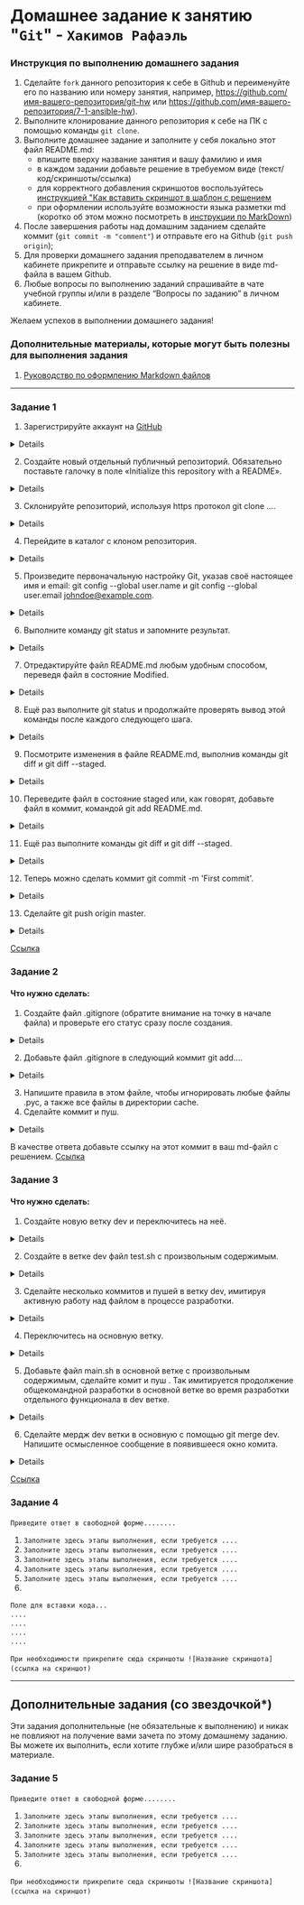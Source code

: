 # Домашнее задание к занятию "`Git`" - `Хакимов Рафаэль`


### Инструкция по выполнению домашнего задания

   1. Сделайте `fork` данного репозитория к себе в Github и переименуйте его по названию или номеру занятия, например, https://github.com/имя-вашего-репозитория/git-hw или  https://github.com/имя-вашего-репозитория/7-1-ansible-hw).
   2. Выполните клонирование данного репозитория к себе на ПК с помощью команды `git clone`.
   3. Выполните домашнее задание и заполните у себя локально этот файл README.md:
      - впишите вверху название занятия и вашу фамилию и имя
      - в каждом задании добавьте решение в требуемом виде (текст/код/скриншоты/ссылка)
      - для корректного добавления скриншотов воспользуйтесь [инструкцией "Как вставить скриншот в шаблон с решением](https://github.com/netology-code/sys-pattern-homework/blob/main/screen-instruction.md)
      - при оформлении используйте возможности языка разметки md (коротко об этом можно посмотреть в [инструкции  по MarkDown](https://github.com/netology-code/sys-pattern-homework/blob/main/md-instruction.md))
   4. После завершения работы над домашним заданием сделайте коммит (`git commit -m "comment"`) и отправьте его на Github (`git push origin`);
   5. Для проверки домашнего задания преподавателем в личном кабинете прикрепите и отправьте ссылку на решение в виде md-файла в вашем Github.
   6. Любые вопросы по выполнению заданий спрашивайте в чате учебной группы и/или в разделе “Вопросы по заданию” в личном кабинете.
   
Желаем успехов в выполнении домашнего задания!
   
### Дополнительные материалы, которые могут быть полезны для выполнения задания

1. [Руководство по оформлению Markdown файлов](https://gist.github.com/Jekins/2bf2d0638163f1294637#Code)

---

### Задание 1

1.  Зарегистрируйте аккаунт на [GitHub](https://github.com/)

 <details>

![1-01](https://raw.githubusercontent.com/RaffaelX/sys-gitlab-hw/main/img/1.1.png)

 </details>

2. Создайте новый отдельный публичный репозиторий. Обязательно поставьте галочку в поле «Initialize this repository with a README».

<details>

![1-02](https://raw.githubusercontent.com/RaffaelX/sys-gitlab-hw/main/img/1.2.png)

</details>


3. Склонируйте репозиторий, используя https протокол git clone .…

<details>

![1-03](https://raw.githubusercontent.com/RaffaelX/sys-gitlab-hw/main/img/1.3.png)

</details>

4. Перейдите в каталог с клоном репозитория.

<details>

![1-04](https://raw.githubusercontent.com/RaffaelX/sys-gitlab-hw/main/img/1.4.png "1-04")

</details>

5. Произведите первоначальную настройку Git, указав своё настоящее имя и email: git config --global user.name и git config --global user.email johndoe@example.com.

<details>

![1-05](https://raw.githubusercontent.com/RaffaelX/sys-gitlab-hw/main/img/1.5.png)

</details>

6. Выполните команду git status и запомните результат.

<details>

![1-06](https://raw.githubusercontent.com/RaffaelX/sys-gitlab-hw/main/img/1.6.png)

</details>


7. Отредактируйте файл README.md любым удобным способом, переведя файл в состояние Modified.

<details>

![1-07](https://raw.githubusercontent.com/RaffaelX/sys-gitlab-hw/main/img/1.7.png)

</details>

8. Ещё раз выполните git status и продолжайте проверять вывод этой команды после каждого следующего шага.

<details>

![1-08](https://raw.githubusercontent.com/RaffaelX/sys-gitlab-hw/main/img/1.8.png)

</details>

9. Посмотрите изменения в файле README.md, выполнив команды git diff и git diff --staged.

<details>

![1-09](https://raw.githubusercontent.com/RaffaelX/sys-gitlab-hw/main/img/1.9.png)

</details>

10. Переведите файл в состояние staged или, как говорят, добавьте файл в коммит, командой git add README.md.

<details>

![1-10](https://raw.githubusercontent.com/RaffaelX/sys-gitlab-hw/main/img/1.10.png)

</details>

11. Ещё раз выполните команды git diff и git diff --staged.

<details>

![1-11](https://raw.githubusercontent.com/RaffaelX/sys-gitlab-hw/main/img/1.11.png)

</details>

12. Теперь можно сделать коммит git commit -m 'First commit'.

<details>

![1-12](https://raw.githubusercontent.com/RaffaelX/sys-gitlab-hw/main/img/1.12.png)

</details>

13. Сделайте git push origin master.

<details>

![1-13](https://raw.githubusercontent.com/RaffaelX/sys-gitlab-hw/main/img/1.13.png)

</details>

[Ссылка](https://github.com/RaffaelX/gitlab-RaffaelX/commit/e4688635d0362b0094f011d912e0d1240ecbcfac)

### Задание 2
#### Что нужно сделать:

1. Создайте файл .gitignore (обратите внимание на точку в начале файла) и проверьте его статус сразу после создания.

<details>

![2-01](https://raw.githubusercontent.com/RaffaelX/sys-gitlab-hw/main/img/2.2.png)

</details>

2. Добавьте файл .gitignore в следующий коммит git add....

<details>

![2-02](https://raw.githubusercontent.com/RaffaelX/sys-gitlab-hw/main/img/2.2.png)

</details>

3. Напишите правила в этом файле, чтобы игнорировать любые файлы .pyc, а также все файлы в директории cache.
4. Сделайте коммит и пуш.
<details>

![2-03](https://raw.githubusercontent.com/RaffaelX/sys-gitlab-hw/main/img/2.3.png)

</details>

В качестве ответа добавьте ссылку на этот коммит в ваш md-файл с решением.
[Ссылка](https://github.com/RaffaelX/gitlab-RaffaelX/commit/866b3d73bb1f68e975edc7851ff8f277adeed3d7)

### Задание 3

#### Что нужно сделать:

1.  Создайте новую ветку dev и переключитесь на неё.

<details>

![3-01](https://raw.githubusercontent.com/RaffaelX/sys-gitlab-hw/main/img/3.1.png)

</details>

2. Создайте в ветке dev файл test.sh с произвольным содержимым.

<details>

![3-02](https://raw.githubusercontent.com/RaffaelX/sys-gitlab-hw/main/img/3.2.png)

</details>

3. Сделайте несколько коммитов и пушей в ветку dev, имитируя активную работу над файлом в процессе разработки.

<details>

![3-03](https://raw.githubusercontent.com/RaffaelX/sys-gitlab-hw/main/img/3.3.png)

</details>

4. Переключитесь на основную ветку.

<details>

![3-04](https://raw.githubusercontent.com/RaffaelX/sys-gitlab-hw/main/img/3.4.png)

</details>

5. Добавьте файл main.sh в основной ветке с произвольным содержимым, сделайте комит и пуш . Так имитируется продолжение общекомандной разработки в основной ветке во время разработки отдельного функционала в dev ветке.

<details>

![3-05](https://raw.githubusercontent.com/RaffaelX/sys-gitlab-hw/main/img/3.5.png)

</details>

6. Сделайте мердж dev ветки в основную с помощью git merge dev. Напишите осмысленное сообщение в появившееся окно комита.

<details>

![3-06](https://raw.githubusercontent.com/RaffaelX/sys-gitlab-hw/main/img/3.6.png)

</details>

[Ссылка](https://github.com/RaffaelX/gitlab-RaffaelX/network)

### Задание 4

`Приведите ответ в свободной форме........`

1. `Заполните здесь этапы выполнения, если требуется ....`
2. `Заполните здесь этапы выполнения, если требуется ....`
3. `Заполните здесь этапы выполнения, если требуется ....`
4. `Заполните здесь этапы выполнения, если требуется ....`
5. `Заполните здесь этапы выполнения, если требуется ....`
6. 

```
Поле для вставки кода...
....
....
....
....
```

`При необходимости прикрепитe сюда скриншоты
![Название скриншота](ссылка на скриншот)`

---
## Дополнительные задания (со звездочкой*)

Эти задания дополнительные (не обязательные к выполнению) и никак не повлияют на получение вами зачета по этому домашнему заданию. Вы можете их выполнить, если хотите глубже и/или шире разобраться в материале.

### Задание 5

`Приведите ответ в свободной форме........`

1. `Заполните здесь этапы выполнения, если требуется ....`
2. `Заполните здесь этапы выполнения, если требуется ....`
3. `Заполните здесь этапы выполнения, если требуется ....`
4. `Заполните здесь этапы выполнения, если требуется ....`
5. `Заполните здесь этапы выполнения, если требуется ....`
6. 

`При необходимости прикрепитe сюда скриншоты
![Название скриншота](ссылка на скриншот)`
